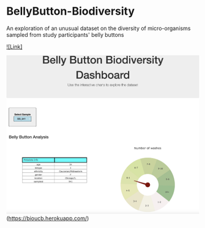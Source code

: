 # BellyButton-Biodiversity

 An exploration of an unusual dataset on the diversity of micro-organisms sampled from study participants' belly buttons
 

[![Link]](https://bioucb.herokuapp.com/)

<img alt="Landing page large screen" src="DataSets/BellyBotton.jpg" width=900>(https://bioucb.herokuapp.com/)
